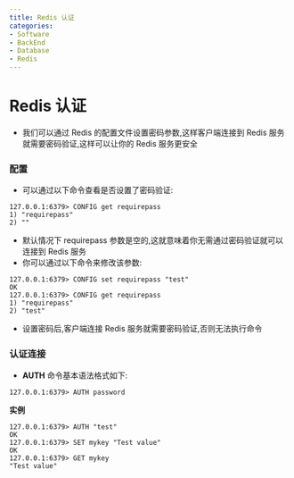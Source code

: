 ```yaml
---
title: Redis 认证
categories:
- Software
- BackEnd
- Database
- Redis
---
```

# Redis 认证

- 我们可以通过 Redis 的配置文件设置密码参数,这样客户端连接到 Redis 服务就需要密码验证,这样可以让你的 Redis 服务更安全

### 配置

- 可以通过以下命令查看是否设置了密码验证:

```
127.0.0.1:6379> CONFIG get requirepass
1) "requirepass"
2) ""
```

- 默认情况下 requirepass 参数是空的,这就意味着你无需通过密码验证就可以连接到 Redis 服务
- 你可以通过以下命令来修改该参数:

```
127.0.0.1:6379> CONFIG set requirepass "test"
OK
127.0.0.1:6379> CONFIG get requirepass
1) "requirepass"
2) "test"
```

- 设置密码后,客户端连接 Redis 服务就需要密码验证,否则无法执行命令

### 认证连接

- **AUTH** 命令基本语法格式如下:

```
127.0.0.1:6379> AUTH password
```

**实例**

```
127.0.0.1:6379> AUTH "test"
OK
127.0.0.1:6379> SET mykey "Test value"
OK
127.0.0.1:6379> GET mykey
"Test value"
```